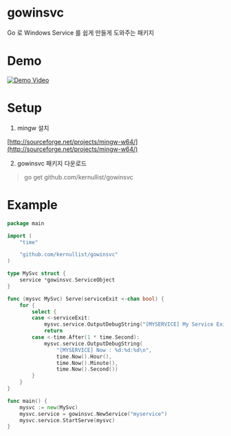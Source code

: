 # gowinsvc
Go 로 Windows Service 를 쉽게 만들게 도와주는 패키지

# Demo
[![Demo Video](http://img.youtube.com/vi/raFxSoF6aU4/0.jpg)](http://www.youtube.com/watch?v=raFxSoF6aU4)

# Setup
1. mingw 설치

[http://sourceforge.net/projects/mingw-w64/](http://sourceforge.net/projects/mingw-w64/)

2. gowinsvc 패키지 다운로드

> go get github.com/kernullist/gowinsvc

# Example
```go
package main

import (
	"time"

	"github.com/kernullist/gowinsvc"
)

type MySvc struct {
	service *gowinsvc.ServiceObject
}

func (mysvc MySvc) Serve(serviceExit <-chan bool) {
	for {
		select {
		case <-serviceExit:
			mysvc.service.OutputDebugString("[MYSERVICE] My Service Exit~~~\n")
			return
		case <-time.After(1 * time.Second):
			mysvc.service.OutputDebugString(
				"[MYSERVICE] Now : %d:%d:%d\n",
				time.Now().Hour(),
				time.Now().Minute(),
				time.Now().Second())
		}
	}
}

func main() {
	mysvc := new(MySvc)
	mysvc.service = gowinsvc.NewService("myservice")
	mysvc.service.StartServe(mysvc)
}
```
